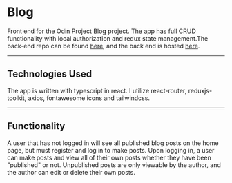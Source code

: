 # Blog

Front end for the Odin Project Blog project. The app has full CRUD functionality with local authorization and redux state management.The back-end repo can be found [here](https://github.com/JonathanDPotter/rest-api), and the back end is hosted [here](https://jonathan-potter-rest-api.herokuapp.com/).

---

## Technologies Used

The app is written with typescript in react. I utilize react-router, reduxjs-toolkit, axios, fontawesome icons and tailwindcss.

---

## Functionality

A user that has not logged in will see all published blog posts on the home page, but must register and log in to make posts. Upon logging in, a user can make posts and view all of their own posts whether they have been "published" or not. Unpublished posts are only viewable by the author, and the author can edit or delete their own posts.